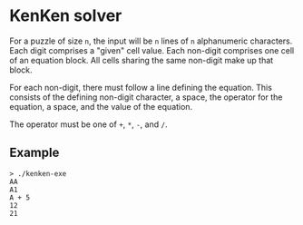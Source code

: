 # KenKen solver

For a puzzle of size `n`, the input will be `n` lines of `n` alphanumeric
characters. Each digit comprises a "given" cell value. Each non-digit comprises
one cell of an equation block. All cells sharing the same non-digit make up
that block.

For each non-digit, there must follow a line defining the equation. This
consists of the defining non-digit character, a space, the operator for the
equation, a space, and the value of the equation.

The operator must be one of `+`, `*`, `-`, and `/`.

## Example

    > ./kenken-exe
    AA
    A1
    A + 5
    12
    21
